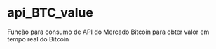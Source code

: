 # api_BTC_value
Função para consumo de API do Mercado Bitcoin para obter valor em tempo real do Bitcoin
